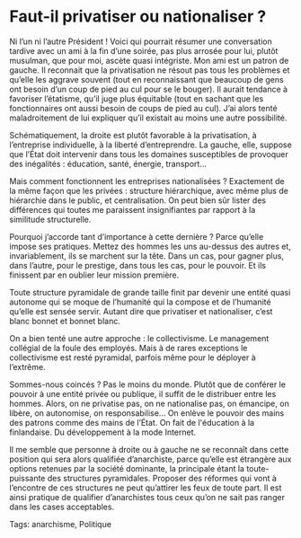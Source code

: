 # Faut-il privatiser ou nationaliser ?

Ni l’un ni l’autre Président ! Voici qui pourrait résumer une conversation tardive avec un ami à la fin d’une soirée, pas plus arrosée pour lui, plutôt musulman, que pour moi, ascète quasi intégriste. Mon ami est un patron de gauche. Il reconnait que la privatisation ne résout pas tous les problèmes et qu’elle les aggrave souvent (tout en reconnaissant que beaucoup de gens ont besoin d’un coup de pied au cul pour se le bouger). Il aurait tendance à favoriser l’étatisme, qu’il juge plus équitable (tout en sachant que les fonctionnaires ont aussi besoin de coups de pied au cul). J’ai alors tenté maladroitement de lui expliquer qu’il existait au moins une autre possibilité.

Schématiquement, la droite est plutôt favorable à la privatisation, à l’entreprise individuelle, à la liberté d’entreprendre. La gauche, elle, suppose que l’État doit intervenir dans tous les domaines susceptibles de provoquer des inégalités : éducation, santé, énergie, transport…

Mais comment fonctionnent les entreprises nationalisées ? Exactement de la même façon que les privées : structure hiérarchique, avec même plus de hiérarchie dans le public, et centralisation. On peut bien sûr lister des différences qui toutes me paraissent insignifiantes par rapport à la similitude structurelle.

Pourquoi j’accorde tant d’importance à cette dernière ? Parce qu’elle impose ses pratiques. Mettez des hommes les uns au-dessus des autres et, invariablement, ils se marchent sur la tête. Dans un cas, pour gagner plus, dans l’autre, pour le prestige, dans tous les cas, pour le pouvoir. Et ils finissent par en oublier leur mission première.

Toute structure pyramidale de grande taille finit par devenir une entité quasi autonome qui se moque de l’humanité qui la compose et de l’humanité qu’elle est sensée servir. Autant dire que privatiser et nationaliser, c’est blanc bonnet et bonnet blanc.

On a bien tenté une autre approche : le collectivisme. Le management collégial de la foule des employés. Mais à de rares exceptions le collectivisme est resté pyramidal, parfois même pour le déployer à l’extrême.

Sommes-nous coincés ? Pas le moins du monde. Plutôt que de conférer le pouvoir à une entité privée ou publique, il suffit de le distribuer entre les hommes. Alors, on ne privatise pas, on ne nationalise pas, on émancipe, on libère, on autonomise, on responsabilise… On enlève le pouvoir des mains des patrons comme des mains de l’État. On fait de l'éducation à la finlandaise. Du développement à la mode Internet.

Il me semble que personne à droite ou à gauche ne se reconnaît dans cette position qui sera alors qualifiée d’anarchiste, parce qu’elle est étrangère aux options retenues par la société dominante, la principale étant la toute-puissante des structures pyramidales. Proposer des réformes qui vont à l’encontre de ces structures ne peut qu’attirer les feux de toute part. Il est ainsi pratique de qualifier d’anarchistes tous ceux qu’on ne sait pas ranger dans les cases acceptables.

Tags: anarchisme, Politique